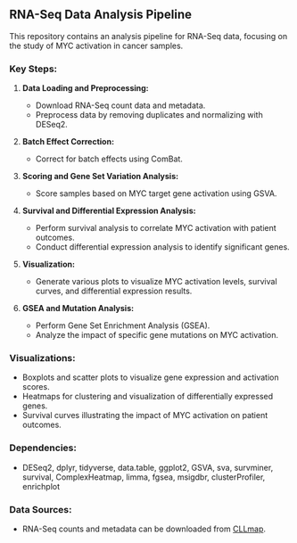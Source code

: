 ## RNA-Seq Data Analysis Pipeline

This repository contains an analysis pipeline for RNA-Seq data, focusing on the study of MYC activation in cancer samples.

### Key Steps:
1. **Data Loading and Preprocessing:**
   - Download RNA-Seq count data and metadata.
   - Preprocess data by removing duplicates and normalizing with DESeq2.
  
2. **Batch Effect Correction:**
   - Correct for batch effects using ComBat.

3. **Scoring and Gene Set Variation Analysis:**
   - Score samples based on MYC target gene activation using GSVA.

4. **Survival and Differential Expression Analysis:**
   - Perform survival analysis to correlate MYC activation with patient outcomes.
   - Conduct differential expression analysis to identify significant genes.

5. **Visualization:**
   - Generate various plots to visualize MYC activation levels, survival curves, and differential expression results.

6. **GSEA and Mutation Analysis:**
   - Perform Gene Set Enrichment Analysis (GSEA).
   - Analyze the impact of specific gene mutations on MYC activation.

### Visualizations:
- Boxplots and scatter plots to visualize gene expression and activation scores.
- Heatmaps for clustering and visualization of differentially expressed genes.
- Survival curves illustrating the impact of MYC activation on patient outcomes.

### Dependencies:
- DESeq2, dplyr, tidyverse, data.table, ggplot2, GSVA, sva, survminer, survival, ComplexHeatmap, limma, fgsea, msigdbr, clusterProfiler, enrichplot

### Data Sources:
- RNA-Seq counts and metadata can be downloaded from [CLLmap](https://cllmap.org/downloads.html).

